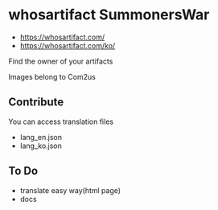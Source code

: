 # whosartifact SummonersWar
- https://whosartifact.com/
- https://whosartifact.com/ko/

Find the owner of your artifacts

Images belong to Com2us

## Contribute
You can access translation files
- lang_en.json
- lang_ko.json

## To Do
- translate easy way(html page)
- docs
